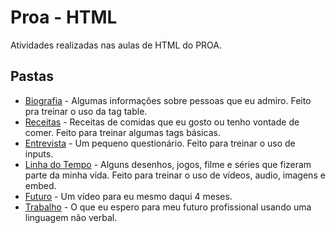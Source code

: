 # Proa - HTML
Atividades realizadas nas aulas de HTML do PROA.

## Pastas
- [Biografia](./biografia) - Algumas informações sobre pessoas que eu admiro. Feito pra treinar o uso da tag table.
- [Receitas](./receitas) - Receitas de comidas que eu gosto ou tenho vontade de comer. Feito para treinar algumas tags básicas.
- [Entrevista](./entrevista) - Um pequeno questionário. Feito para treinar o uso de inputs.
- [Linha do Tempo](./linhadotempo) - Alguns desenhos, jogos, filme e séries que fizeram parte da minha vida. Feito para treinar o uso de vídeos, audio, imagens e embed.
- [Futuro](./futuro) - Um vídeo para eu mesmo daqui 4 meses.
- [Trabalho](./trabalho) - O que eu espero para meu futuro profissional usando uma linguagem não verbal.

